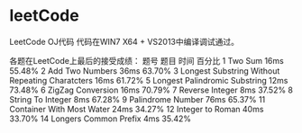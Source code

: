 ﻿# leetCode
LeetCode OJ代码
代码在WIN7 X64 + VS2013中编译调试通过。

各题在LeetCode上最后的接受成绩：
题号       题目                                                                 时间            百分比
1          Two Sum                                                              16ms            55.48%
2          Add Two Numbers                                                      36ms            63.70%
3          Longest Substring Without Repeating Charatcters                      16ms            61.72%
5          Longest Palindromic Substring                                        12ms            73.48%
6          ZigZag Conversion                                                    16ms            70.79%
7          Reverse Integer                                                      8ms             37.52%
8          String To Integer                                                    8ms             67.28%
9          Palindrome Number                                                    76ms            65.37%
11         Container With Most Water                                            24ms            34.27%
12         Integer to Roman                                                     40ms            33.70%
14         Longers Common Prefix                                                4ms             35.42%


